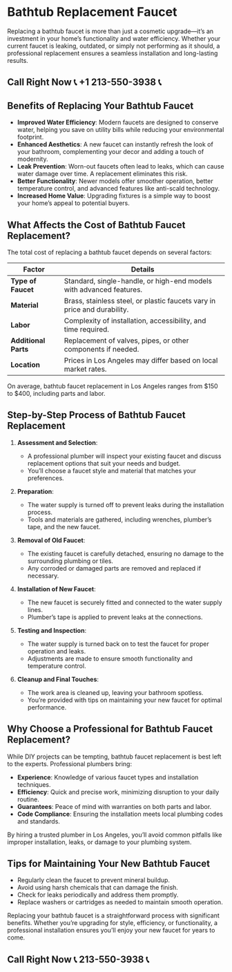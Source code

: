 # Bathtub Replacement Faucet  

Replacing a bathtub faucet is more than just a cosmetic upgrade—it’s an investment in your home’s functionality and water efficiency. Whether your current faucet is leaking, outdated, or simply not performing as it should, a professional replacement ensures a seamless installation and long-lasting results.  

## Call Right Now 📞 +1 213-550-3938 📞

## Benefits of Replacing Your Bathtub Faucet  

- **Improved Water Efficiency**: Modern faucets are designed to conserve water, helping you save on utility bills while reducing your environmental footprint.  
- **Enhanced Aesthetics**: A new faucet can instantly refresh the look of your bathroom, complementing your decor and adding a touch of modernity.  
- **Leak Prevention**: Worn-out faucets often lead to leaks, which can cause water damage over time. A replacement eliminates this risk.  
- **Better Functionality**: Newer models offer smoother operation, better temperature control, and advanced features like anti-scald technology.  
- **Increased Home Value**: Upgrading fixtures is a simple way to boost your home’s appeal to potential buyers.  

## What Affects the Cost of Bathtub Faucet Replacement?  

The total cost of replacing a bathtub faucet depends on several factors:  

| **Factor**              | **Details**                                                                 |  
|--------------------------|-----------------------------------------------------------------------------|  
| **Type of Faucet**       | Standard, single-handle, or high-end models with advanced features.      |  
| **Material**             | Brass, stainless steel, or plastic faucets vary in price and durability.   |  
| **Labor**                | Complexity of installation, accessibility, and time required.             |  
| **Additional Parts**     | Replacement of valves, pipes, or other components if needed.               |  
| **Location**             | Prices in Los Angeles may differ based on local market rates.              |  

On average, bathtub faucet replacement in Los Angeles ranges from $150 to $400, including parts and labor.  

## Step-by-Step Process of Bathtub Faucet Replacement  

1. **Assessment and Selection**:  
   - A professional plumber will inspect your existing faucet and discuss replacement options that suit your needs and budget.  
   - You’ll choose a faucet style and material that matches your preferences.  

2. **Preparation**:  
   - The water supply is turned off to prevent leaks during the installation process.  
   - Tools and materials are gathered, including wrenches, plumber’s tape, and the new faucet.  

3. **Removal of Old Faucet**:  
   - The existing faucet is carefully detached, ensuring no damage to the surrounding plumbing or tiles.  
   - Any corroded or damaged parts are removed and replaced if necessary.  

4. **Installation of New Faucet**:  
   - The new faucet is securely fitted and connected to the water supply lines.  
   - Plumber’s tape is applied to prevent leaks at the connections.  

5. **Testing and Inspection**:  
   - The water supply is turned back on to test the faucet for proper operation and leaks.  
   - Adjustments are made to ensure smooth functionality and temperature control.  

6. **Cleanup and Final Touches**:  
   - The work area is cleaned up, leaving your bathroom spotless.  
   - You’re provided with tips on maintaining your new faucet for optimal performance.  

## Why Choose a Professional for Bathtub Faucet Replacement?  

While DIY projects can be tempting, bathtub faucet replacement is best left to the experts. Professional plumbers bring:  

- **Experience**: Knowledge of various faucet types and installation techniques.  
- **Efficiency**: Quick and precise work, minimizing disruption to your daily routine.  
- **Guarantees**: Peace of mind with warranties on both parts and labor.  
- **Code Compliance**: Ensuring the installation meets local plumbing codes and standards.  

By hiring a trusted plumber in Los Angeles, you’ll avoid common pitfalls like improper installation, leaks, or damage to your plumbing system.  

## Tips for Maintaining Your New Bathtub Faucet  

- Regularly clean the faucet to prevent mineral buildup.  
- Avoid using harsh chemicals that can damage the finish.  
- Check for leaks periodically and address them promptly.  
- Replace washers or cartridges as needed to maintain smooth operation.  

Replacing your bathtub faucet is a straightforward process with significant benefits. Whether you’re upgrading for style, efficiency, or functionality, a professional installation ensures you’ll enjoy your new faucet for years to come.
## Call Right Now 📞 213-550-3938 📞